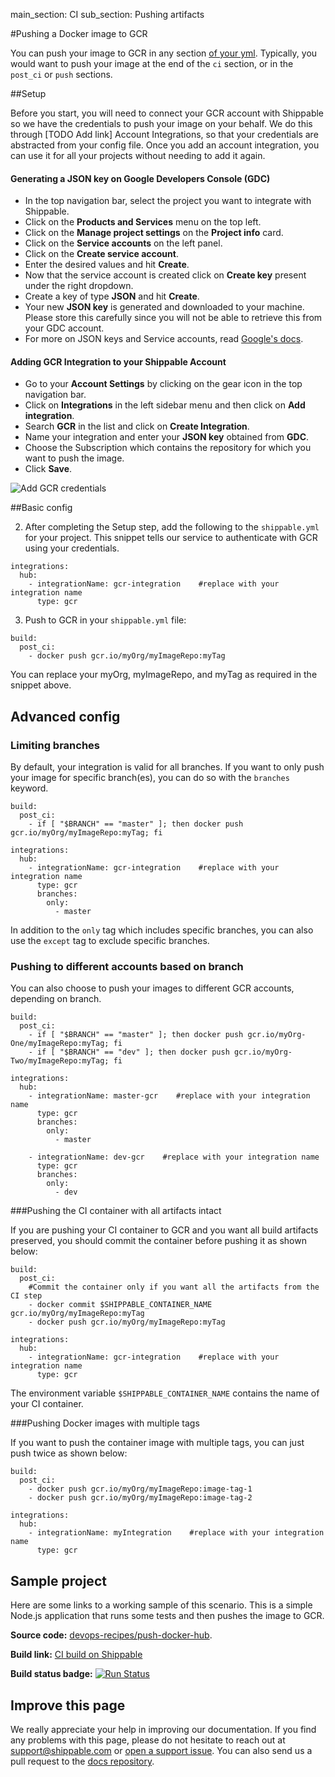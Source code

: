main_section: CI
sub_section: Pushing artifacts

#Pushing a Docker image to GCR

You can push your image to GCR in any section [of your yml](../reference/ci-yml/). Typically, you would want to push your image at the end of the `ci` section, or in the `post_ci` or `push` sections.

##Setup

Before you start, you will need to connect your  GCR account with Shippable so we have the credentials to push your image on your behalf. We do this through [TODO Add link] Account Integrations, so that your credentials are abstracted from your config file. Once you add an account integration, you can use it for all your projects without needing to add it again.

#### Generating a JSON key on Google Developers Console (GDC)
-  In the top navigation bar, select the project you want to integrate with Shippable.
-  Click on the **Products and Services** menu on the top left.
-  Click on the **Manage project settings** on the **Project info** card.
-  Click on the **Service accounts** on the left panel.
-  Click on the **Create service account**.
-  Enter the desired values and hit **Create**.
-  Now that the service account is created click on **Create key** present under the right dropdown.
-  Create a key of type **JSON** and hit **Create**.
-  Your new **JSON key** is generated and downloaded to your machine. Please store this carefully since you will not be able to retrieve this from your GDC account.
-  For more on JSON keys and Service accounts, read
<a href="https://cloud.google.com/container-registry/docs/auth#using_a_json_key_file" target="_blank"> Google's docs</a>.
#### Adding GCR Integration to your Shippable Account
-  Go to your **Account Settings** by clicking on the gear icon in the top navigation bar.
-  Click on **Integrations** in the left sidebar menu and then click on **Add integration**.
-  Search **GCR** in the list and click on **Create Integration**.
-  Name your integration and enter your **JSON key** obtained from **GDC**.
-  Choose the Subscription which contains the repository for which you want to push the image.
-  Click **Save**.

<img src="../../images/ci/gcr-hub-integration.png" alt="Add  GCR credentials">

##Basic config

2. After completing the Setup step, add the following to the `shippable.yml` for your project. This snippet tells our service to authenticate with GCR using your credentials.

```
integrations:                               
  hub:
    - integrationName: gcr-integration    #replace with your integration name   
      type: gcr                        
```

3. Push to GCR in your `shippable.yml` file:

```
build:
  post_ci:
    - docker push gcr.io/myOrg/myImageRepo:myTag
```

You can replace your myOrg, myImageRepo, and myTag as required in the snippet above.

## Advanced config
### Limiting branches

By default, your integration is valid for all branches. If you want to only push your image for specific branch(es), you can do so with the `branches` keyword.

```
build:
  post_ci:
    - if [ "$BRANCH" == "master" ]; then docker push gcr.io/myOrg/myImageRepo:myTag; fi

integrations:                               
  hub:
    - integrationName: gcr-integration    #replace with your integration name   
      type: gcr    
      branches:
        only:
          - master

```
In addition to the `only` tag which includes specific branches, you can also use the `except` tag to exclude specific branches.

### Pushing to different accounts based on branch

You can also choose to push your images to different GCR accounts, depending on branch.

```
build:
  post_ci:
    - if [ "$BRANCH" == "master" ]; then docker push gcr.io/myOrg-One/myImageRepo:myTag; fi
    - if [ "$BRANCH" == "dev" ]; then docker push gcr.io/myOrg-Two/myImageRepo:myTag; fi

integrations:                               
  hub:
    - integrationName: master-gcr    #replace with your integration name   
      type: gcr    
      branches:
        only:
          - master

    - integrationName: dev-gcr    #replace with your integration name   
      type: gcr    
      branches:
        only:
          - dev

```

###Pushing the CI container with all artifacts intact

If you are pushing your CI container to GCR and you want all build artifacts preserved, you should commit the container before pushing it as shown below:

```
build:
  post_ci:
    #Commit the container only if you want all the artifacts from the CI step
    - docker commit $SHIPPABLE_CONTAINER_NAME gcr.io/myOrg/myImageRepo:myTag
    - docker push gcr.io/myOrg/myImageRepo:myTag

integrations:                               
  hub:
    - integrationName: gcr-integration    #replace with your integration name   
      type: gcr              
```

The environment variable `$SHIPPABLE_CONTAINER_NAME` contains the name of your CI container.

###Pushing Docker images with multiple tags

If you want to push the container image with multiple tags, you can just push twice as shown below:


```
build:
  post_ci:
    - docker push gcr.io/myOrg/myImageRepo:image-tag-1
    - docker push gcr.io/myOrg/myImageRepo:image-tag-2

integrations:                               
  hub:
    - integrationName: myIntegration    #replace with your integration name   
      type: gcr

```
## Sample project

Here are some links to a working sample of this scenario. This is a simple Node.js application that runs some tests and then pushes
the image to GCR.

**Source code:**  [devops-recipes/push-docker-hub](https://github.com/devops-recipes/push-docker-hub).

**Build link:** [CI build on Shippable](https://app.shippable.com/github/devops-recipes/push-docker-hub/runs/1/1/console)

**Build status badge:** [![Run Status](https://api.shippable.com/projects/58f002c7c585000700aef8ca/badge?branch=master)](https://app.shippable.com/github/devops-recipes/push-docker-hub)

## Improve this page

We really appreciate your help in improving our documentation. If you find any problems with this page, please do not hesitate to reach out at [support@shippable.com](mailto:support@shippable.com) or [open a support issue](https://www.github.com/Shippable/support/issues). You can also send us a pull request to the [docs repository](https://www.github.com/Shippable/docs).
